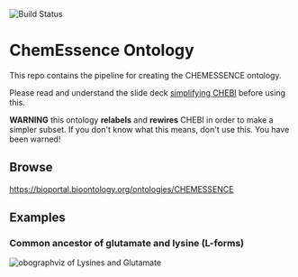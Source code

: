 
![Build Status](https://github.com/cmungall/chemessence/actions/workflows/qc.yml/badge.svg)
# ChemEssence Ontology

This repo contains the pipeline for creating the CHEMESSENCE ontology.

Please read and understand the slide deck [simplifying
CHEBI](https://docs.google.com/presentation/d/1R3NRzH70ERjwebqecgt2OYKC8sIuB1_Xs7ENyWAXgjc/edit#slide=id.g2e88609578d_0_6)
before using this.

__WARNING__ this ontology **relabels** and **rewires** CHEBI in order
to make a simpler subset. If you don't know what this means, don't use
this. You have been warned!

## Browse

https://bioportal.bioontology.org/ontologies/CHEMESSENCE

## Examples

### Common ancestor of glutamate and lysine (L-forms)

![obographviz of Lysines and Glutamate](docs/images/example-Lys-Glu.png)

